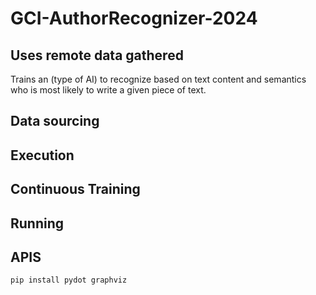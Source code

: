 # GCI-AuthorRecognizer-2024

## Uses remote data gathered
Trains an (type of AI) to recognize based on text content and semantics who is most likely to write a given piece of text.

## Data sourcing


## Execution


## Continuous Training


## Running


## APIS
	pip install pydot graphviz
